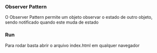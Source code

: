 ### Observer Pattern

O Observer Pattern permite um objeto observar o estado de outro objeto, sendo notificado quando este muda de estado

### Run

Para rodar basta abrir o arquivo index.html em qualquer navegador
